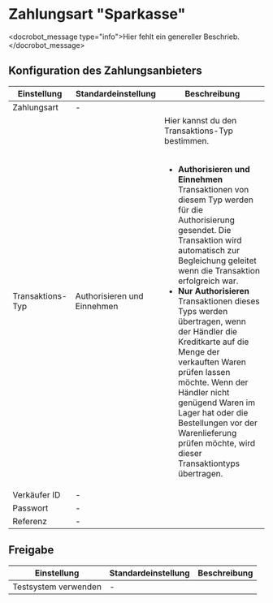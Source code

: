 # Zahlungsart "Sparkasse"

<docrobot_message type="info">Hier fehlt ein genereller Beschrieb.</docrobot_message>

## Konfiguration des Zahlungsanbieters

<table>
	<thead>
		<tr>
			<th>Einstellung</th>
			<th>Standardeinstellung</th>
			<th>Beschreibung</th>
		</tr>
	</thead>
	<tbody>
		<tr>
			<td>Zahlungsart</td>
			<td>-</td>
			<td></td>
		</tr>
		<tr>
			<td>Transaktions-Typ</td>
			<td>Authorisieren und Einnehmen</td>
			<td>Hier kannst du den Transaktions-Typ bestimmen.<br><br>
				<ul>
				<li><strong>Authorisieren und Einnehmen</strong><br>
				Transaktionen von diesem Typ werden für die Authorisierung gesendet. Die Transaktion wird automatisch zur Begleichung geleitet wenn die Transaktion erfolgreich war.</li>
				<li><strong>Nur Authorisieren</strong><br>
				Transaktionen dieses Typs werden übertragen, wenn der Händler die Kreditkarte auf die Menge der verkauften Waren prüfen lassen möchte. Wenn der Händler nicht genügend Waren im Lager hat oder die Bestellungen vor der Warenlieferung prüfen möchte, wird dieser Transaktiontyps übertragen.</li>
				</ul>
			</td>
		</tr>
		<tr>
			<td>Verkäufer ID</td>
			<td>-</td>
			<td></td>
		</tr>
		<tr>
			<td>Passwort</td>
			<td>-</td>
			<td></td>
		</tr>
		<tr>
			<td>Referenz</td>
			<td>-</td>
			<td></td>
		</tr>
	</tbody>
</table>

## Freigabe

<table>
	<thead>
		<tr>
			<th>Einstellung</th>
			<th>Standardeinstellung</th>
			<th>Beschreibung</th>
		</tr>
	</thead>
	<tbody>
		<tr>
			<td>Testsystem verwenden</td>
			<td>-</td>
			<td></td>
		</tr>
	</tbody>
</table>